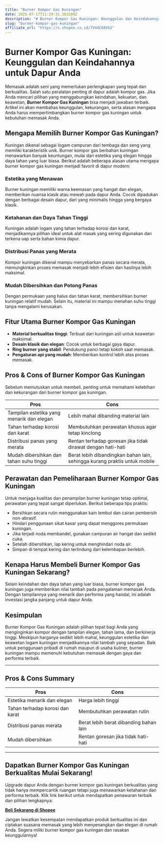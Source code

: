 ```yaml
---
title: "Burner Kompor Gas Kuningan"
date: 2025-07-17T11:29:31.563209Z
description: "# Burner Kompor Gas Kuningan: Keunggulan dan Keindahannya untuk Dapur Anda..."
slug: "burner-kompor-gas-kuningan"
affiliate_url: "https://s.shopee.co.id/7V44C68VX2"
---
```

# Burner Kompor Gas Kuningan: Keunggulan dan Keindahannya untuk Dapur Anda

Memasak adalah seni yang memerlukan perlengkapan yang tepat dan berkualitas. Salah satu peralatan penting di dapur adalah kompor gas. Jika Anda mencari pilihan yang menggabungkan keindahan, kekuatan, dan keawetan, **Burner Kompor Gas Kuningan** bisa menjadi jawaban terbaik. Artikel ini akan membahas keunggulan, kekurangan, serta alasan mengapa Anda harus mempertimbangkan burner kompor gas kuningan untuk kebutuhan memasak Anda.

## Mengapa Memilih Burner Kompor Gas Kuningan?

Kuningan dikenal sebagai logam campuran dari tembaga dan seng yang memiliki karakteristik unik. Burner kompor gas berbahan kuningan menawarkan banyak keuntungan, mulai dari estetika yang elegan hingga daya tahan yang luar biasa. Berikut adalah beberapa alasan utama mengapa burner kompor gas kuningan menjadi favorit di dapur modern:

### Estetika yang Menawan
Burner kuningan memiliki warna keemasan yang hangat dan elegan, memberikan nuansa klasik atau mewah pada dapur Anda. Cocok dipadukan dengan berbagai desain dapur, dari yang minimalis hingga yang bergaya klasik.

### Ketahanan dan Daya Tahan Tinggi
Kuningan adalah logam yang tahan terhadap korosi dan karat, menjadikannya pilihan ideal untuk alat masak yang sering digunakan dan terkena uap serta bahan kimia dapur.

### Distribusi Panas yang Merata
Kompor kuningan dikenal mampu menyebarkan panas secara merata, memungkinkan proses memasak menjadi lebih efisien dan hasilnya lebih maksimal.

### Mudah Dibersihkan dan Potong Panas
Dengan permukaan yang halus dan tahan karat, membersihkan burner kuningan relatif mudah. Selain itu, material ini mampu menahan suhu tinggi tanpa mengalami kerusakan.

## Fitur Utama Burner Kompor Gas Kuningan

- **Material berkualitas tinggi**: Terbuat dari kuningan asli untuk keawetan maksimal.
- **Desain klasik dan elegan**: Cocok untuk berbagai gaya dapur.
- **Ring burner yang stabil**: Pendukung panci tetap kokoh saat memasak.
- **Pengaturan api yang mudah**: Memberikan kontrol lebih atas proses memasak.

## Pros & Cons of Burner Kompor Gas Kuningan

Sebelum memutuskan untuk membeli, penting untuk memahami kelebihan dan kekurangan dari burner kompor gas kuningan.

| **Pros** | **Cons** |
| --- | --- |
| Tampilan estetika yang menarik dan elegan | Lebih mahal dibanding material lain |
| Tahan terhadap korosi dan karat | Membutuhkan perawatan khusus agar tetap kinclong |
| Distribusi panas yang merata | Rentan terhadap goresan jika tidak dirawat dengan hati-hati |
| Mudah dibersihkan dan tahan suhu tinggi | Berat lebih dibandingkan bahan lain, sehingga kurang praktis untuk mobile |

## Perawatan dan Pemeliharaan Burner Kompor Gas Kuningan

Untuk menjaga kualitas dan penampilan burner kuningan tetap optimal, perawatan yang tepat sangat diperlukan. Berikut beberapa tips praktis:

- Bersihkan secara rutin menggunakan kain lembut dan cairan pembersih non-abrasif.
- Hindari penggunaan sikat kasar yang dapat menggores permukaan kuningan.
- Jika terjadi noda membandel, gunakan campuran air hangat dan sedikit cuka.
- Setelah dibersihkan, lap kering untuk menghindari noda air.
- Simpan di tempat kering dan terlindung dari kelembapan berlebih.

## Kenapa Harus Membeli Burner Kompor Gas Kuningan Sekarang?

Selain keindahan dan daya tahan yang luar biasa, burner kompor gas kuningan juga memberikan nilai tambah pada pengalaman memasak Anda. Dengan tampilannya yang menarik dan performa yang handal, ini adalah investasi jangka panjang untuk dapur Anda.

## Kesimpulan

Burner Kompor Gas Kuningan adalah pilihan tepat bagi Anda yang menginginkan kompor dengan tampilan elegan, tahan lama, dan berkinerja tinggi. Meskipun harganya sedikit lebih mahal, keunggulan estetika dan keawetan logam kuningan menjadikannya nilai tambah yang sepadan. Baik untuk penggunaan pribadi di rumah maupun di usaha kuliner, burner kuningan mampu memenuhi kebutuhan memasak dengan gaya dan performa terbaik.

---

## Pros & Cons Summary

| **Pros** | **Cons** |
| --- | --- |
| Estetika menarik dan elegan | Harga lebih tinggi | 
| Tahan terhadap korosi dan karat | Membutuhkan perawatan rutin | 
| Distribusi panas merata | Berat lebih berat dibanding bahan lain | 
| Mudah dibersihkan | Rentan goresan jika tidak hati-hati | 

---

## Dapatkan Burner Kompor Gas Kuningan Berkualitas Mulai Sekarang!

Upgrade dapur Anda dengan burner kompor gas kuningan berkualitas yang tidak hanya mempercantik ruangan tetapi juga menawarkan ketahanan dan performa terbaik. Klik link berikut untuk mendapatkan penawaran terbaik dan pilihan lengkapnya: 

[**Beli Sekarang di Shopee**](https://s.shopee.co.id/7V44C68VX2)

Jangan lewatkan kesempatan mendapatkan produk berkualitas ini dan ciptakan suasana memasak yang lebih menyenangkan dan elegan di rumah Anda. Segera miliki burner kompor gas kuningan dan rasakan keunggulannya!